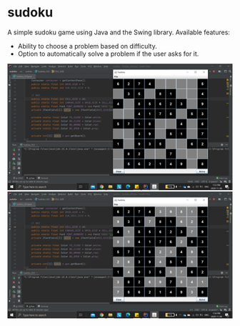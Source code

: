# sudoku
A simple sudoku game using Java and the Swing library. Available features:
- Ability to choose a problem based on difficulty.
- Option to automatically solve a problem if the user asks for it.

![Screenshot](/sudoku1.png)
![Screenshot](/sudoku2.png)

